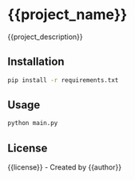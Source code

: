 # {{project_name}}

{{project_description}}

## Installation

```bash
pip install -r requirements.txt
```

## Usage

```bash
python main.py
```

## License

{{license}} - Created by {{author}} 
